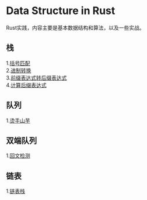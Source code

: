 # Data Structure in Rust
Rust实践，内容主要是基本数据结构和算法，以及一些实战。

## 栈
1.<a href="stack/src/lib.rs" alt="链接">括号匹配</a><br>
2.<a href="stack/src/lib.rs" alt="链接">进制转换</a><br>
3.<a href="stack/src/lib.rs" alt="链接">前缀表达式转后缀表达式</a><br>
4.<a href="stack/src/lib.rs" alt="链接">计算后缀表达式</a>

## 队列
1.<a href="queue/src/lib.rs" alt="链接">烫手山芋</a>

## 双端队列
1.<a href="deque/src/lib.rs" alt="链接">回文检测</a>

## 链表
1.<a href="list/src/lib.rs" alt="链接">链表栈</a>